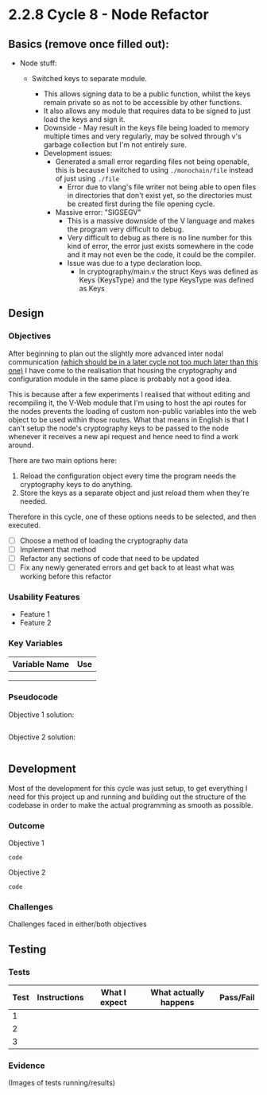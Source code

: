 # 2.2.8 Cycle 8 - Node Refactor

## Basics (remove once filled out):

* Node stuff:
  *   Switched keys to separate module.

      * This allows signing data to be a public function, whilst the keys remain private so as not to be accessible by other functions.
      * It also allows any module that requires data to be signed to just load the keys and sign it.
      * Downside - May result in the keys file being loaded to memory multiple times and very regularly, may be solved through v's garbage collection but I'm not entirely sure.&#x20;
      * Development issues:
        * Generated a small error regarding files not being openable, this is because I switched to using `./monochain/file` instead of just using `./file`
          * Error due to vlang's file writer not being able to open files in directories that don't exist yet, so the directories must be created first during the file opening cycle.
        * Massive error: "SIGSEGV"
          * This is a massive downside of the V language and makes the program very difficult to debug.
          * Very difficult to debug as there is no line number for this kind of error, the error just exists somewhere in the code and it may not even be the code, it could be the compiler.
          * Issue was due to a type declaration loop.
            * In cryptography/main.v the struct Keys was defined as Keys {KeysType} and the type KeysType was defined as Keys



## Design

### Objectives

After beginning to plan out the slightly more advanced inter nodal communication [(which should be in a later cycle not too much later than this one)](needs-code-2.2.9-cycle-9-basic-inter-nodal-communication.md) I have come to the realisation that housing the cryptography and configuration module in the same place is probably not a good idea.&#x20;

This is because after a few experiments I realised that without editing and recompiling it, the V-Web module that I'm using to host the api routes for the nodes prevents the loading of custom non-public variables into the web object to be used within those routes. What that means in English is that I can't setup the node's cryptography keys to be passed to the node whenever it receives a new api request and hence need to find a work around.

There are two main options here:

1. Reload the configuration object every time the program needs the cryptography keys to do anything.
2. Store the keys as a separate object and just reload them when they're needed.

Therefore in this cycle, one of these options needs to be selected, and then executed.

* [ ] Choose a method of loading the cryptography data
* [ ] Implement that method
* [ ] Refactor any sections of code that need to be updated
* [ ] Fix any newly generated errors and get back to at least what was working before this refactor

### Usability Features

* Feature 1
* Feature 2

### Key Variables

| Variable Name | Use |
| ------------- | --- |
|               |     |
|               |     |
|               |     |

### Pseudocode

Objective 1 solution:

```
```

Objective 2 solution:

```
```

## Development

Most of the development for this cycle was just setup, to get everything I need for this project up and running and building out the structure of the codebase in order to make the actual programming as smooth as possible.

### Outcome

Objective 1

```
code
```

Objective 2

```
code
```

### Challenges

Challenges faced in either/both objectives

## Testing

### Tests

| Test | Instructions | What I expect | What actually happens | Pass/Fail |
| ---- | ------------ | ------------- | --------------------- | --------- |
| 1    |              |               |                       |           |
| 2    |              |               |                       |           |
| 3    |              |               |                       |           |

### Evidence

(Images of tests running/results)
